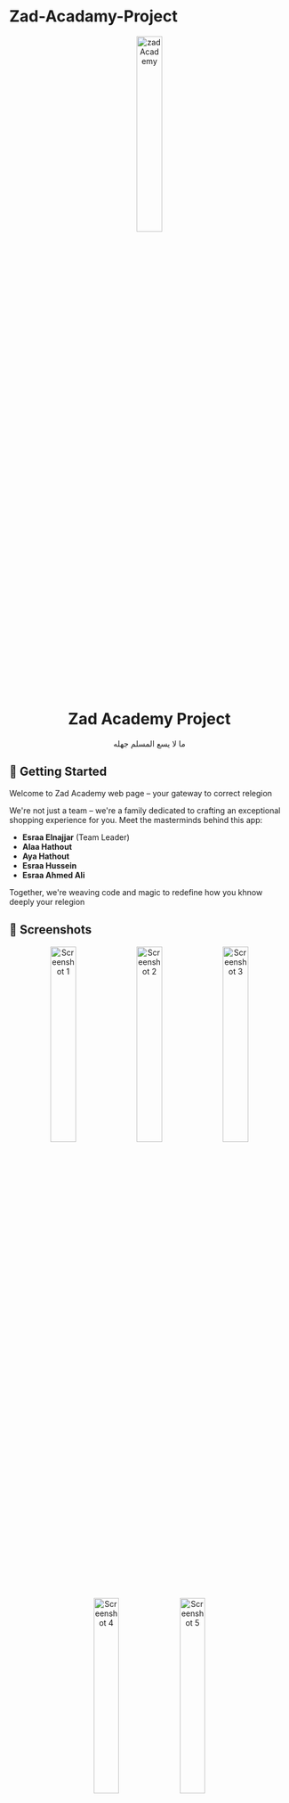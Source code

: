 # Zad-Acadamy-Project
<p align="center">
  <img src="https://github.com/EsraaAhmedAli/Zad-Acadamy-Project/assets/114526210/2a9a70f9-0d73-4037-a546-835179e5a5f7" alt="zad Academy" width="30%">
</p>

<h1 align="center">Zad Academy Project</h1>

<p align="center">ما لا يسع المسلم جهله</p>


## 🚀 Getting Started

Welcome to Zad Academy web page – your gateway to correct relegion 



We're not just a team – we're a family dedicated to crafting an exceptional shopping experience for you. Meet the masterminds behind this app:

- **Esraa Elnajjar** (Team Leader)
- **Alaa Hathout**
- **Aya Hathout**
- **Esraa Hussein**
- **Esraa Ahmed Ali**

Together, we're weaving code and magic to redefine how you khnow deeply your relegion


## 📸 Screenshots

<p align="center">
  <img src="https://github.com/EsraaAhmedAli/Zad-Acadamy-Project/assets/114526210/895744ca-13b1-40f1-a2ad-e0283a1105af" alt="Screenshot 1" width="30%">
  <img src="https://github.com/EsraaAhmedAli/Zad-Acadamy-Project/assets/114526210/3d6ad13e-9188-4a57-a17c-1c9ef119e636" alt="Screenshot 2" width="30%">
  <img src="https://github.com/EsraaAhmedAli/Zad-Acadamy-Project/assets/114526210/8d87691a-b6a1-4156-89d7-dc91fca4e951" alt="Screenshot 3" width="30%">
  <img src="https://github.com/EsraaAhmedAli/Zad-Acadamy-Project/assets/114526210/4f853f29-9e20-4379-b1bf-1d49df1e0b89" alt="Screenshot 4" width="30%">
  <img src="" alt="Screenshot 5" width="30%">
</p>

## 📞 Contact Us

Have questions, feedback, or just want to say hi? Feel free to reach out to any of our team members:

- **Esraa Elnajjar**
  Email: [esraaelnajjar664@gmail.com](mailto:esraaelnajjar664@gmail.com)

We're excited to hear from you and are here to assist you every step of the way!

---

<p align="center">
  Crafted with ❤️ by the Online Supermarket Team
</p>
